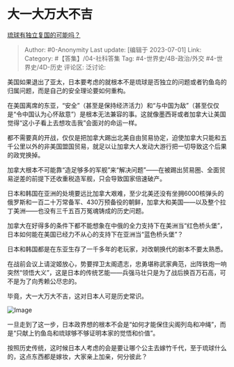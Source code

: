 # 大一大万大不吉
[琉球有独立复国的可能吗？](https://www.zhihu.com/question/38006469/answer/3003667499)

> Author: #0-Anonymity
> Last update: [编辑于 2023-07-01]
> Link:
> Category: #【答集】/04-社科答集
> Tag: #4-世界史/4B-政治/外交  #4-世界史/4D-历史
> 评论区:
> 泛讨论:

美国如果退出了亚太，日本要考虑的就根本不是琉球是否独立的问题或者钓鱼岛的归属问题，而是自己的安全理论要如何重构。

在美国离席的东亚，“安全”（甚至是保持经济活力）和“与中国为敌”（甚至仅仅是“令中国认为心怀敌意”）是根本无法兼容的事。这就像墨西哥或者加拿大让美国觉得“这小子看上去想攻击我”会面对的命运一样。

都不需要真的开战，仅仅是把加拿大踢出北美自由贸易协定，迫使加拿大只能和五千公里以外的非美国盟国贸易，就足以让加拿大人发动大游行把一切导致这个后果的政党换掉。

加拿大根本不可能靠“造足够多的军舰”来“解决问题”——在被踢出贸易圈、全面贸易逆差的前提下还收重税造军舰，只会导致国家倍速破产。

日本和韩国在亚洲的处境要远比加拿大艰难，至少北美还没有坐拥6000核弹头的俄罗斯和一百二十万常备军、430万预备役的朝鲜，加拿大和美国——以及整个拉丁美洲——也没有三千五百万冤魂铸成的历史问题。

加拿大在好得多的条件下都不能想象在中俄的全力支持下在美洲当“红色桥头堡”，日本如何能在美国已经力不从心的支持下在亚洲当“蓝色桥头堡”？

日本和韩国都是在东亚生存了一千多年的老玩家，对改朝换代的剧本不要太熟悉。

在战前会议上请淀姬放心，势要捍卫太阁遗志，忠勇堪称武家典范，出阵铁炮一响突然“领悟大义”，这是日本的传统艺能——兵强马壮只是为了战后换百万石高，可不是为了向秀赖公尽忠的。

毕竟，大一大万大不吉，这对日本人可是历史常识。

![Image](https://pica.zhimg.com/50/v2-fc9581b1f887147071d3cb54e8ba912e_720w.jpg?source=1940ef5c)

一旦走到了这一步，日本政界想的根本不会是“如何才能保住尖阁列岛和冲绳”，而是“只献上钓鱼岛和琉球够不够证明本家的觉悟和价值”。

按照历史传统，这时候日本人考虑的会是要让哪个公主去嫁竹千代，至于琉球什么的，这点东西都是嫁妆，大家亲上加亲，何分彼此？

